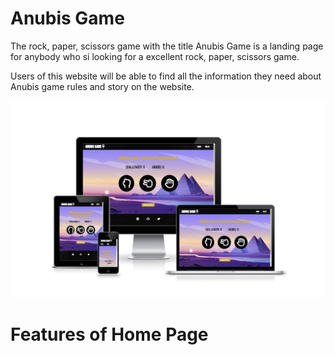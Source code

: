 # Anubis Game
The rock, paper, scissors game with the title Anubis Game is a landing page for anybody who si looking for a excellent rock, paper, scissors game.

Users of this website will be able to find all the information they need about Anubis game rules and story on the website.

<img src="assets/images/mediaScreenPicture.jpg" alt="Presentation of Anubis Game website with several different screen sizes">

# Features of Home Page